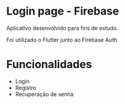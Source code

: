 # Login page - Firebase

Aplicativo desenvolvido para fins de estudo.

Foi utilizado o Flutter junto ao Firebase Auth

# Funcionalidades

* Login
* Registro
* Recuperação de senha

